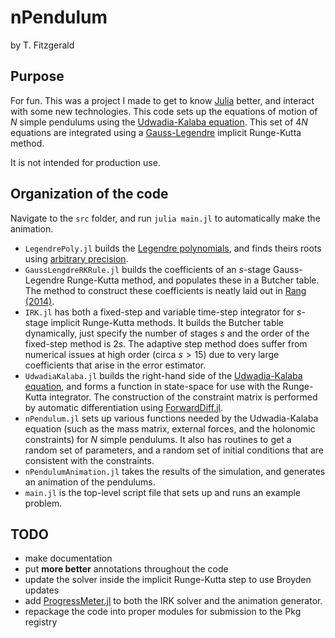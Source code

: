 # nPendulum
by T. Fitzgerald

## Purpose
For fun.  This was a project I made to get to know [Julia](https://julialang.org/) better, and interact with some new technologies.  This code sets up the equations of motion of $N$ simple pendulums using the [Udwadia-Kalaba equation](https://en.wikipedia.org/wiki/Udwadia%E2%80%93Kalaba_equation).  This set of $4N$ equations are integrated using a [Gauss-Legendre](https://en.wikipedia.org/wiki/Gauss%E2%80%93Legendre_method) implicit Runge-Kutta method.

It is not intended for production use.

## Organization of the code
Navigate to the `src` folder, and run `julia main.jl` to automatically make the animation.

- `LegendrePoly.jl` builds the [Legendre polynomials](https://en.wikipedia.org/wiki/Legendre_polynomials), and finds theirs roots using [arbitrary precision](https://docs.julialang.org/en/v1/manual/integers-and-floating-point-numbers/index.html#Arbitrary-Precision-Arithmetic-1).
- `GaussLengdreRKRule.jl` builds the coefficients of an $s$-stage Gauss-Legendre Runge-Kutta method, and populates these in a Butcher table.  The method to construct these coefficients is neatly laid out in [Rang (2014)](http://www.digibib.tu-bs.de/?docid=00055783).
- `IRK.jl` has both a fixed-step and variable time-step integrator for $s$-stage implicit Runge-Kutta methods.  It builds the Butcher table dynamically, just specify the number of stages $s$ and the order of the fixed-step method is $2s$.  The adaptive step method does suffer from numerical issues at high order (circa $s>15$) due to very large coefficients that arise in the error estimator.
- `UdwadiaKalaba.jl` builds the right-hand side of the [Udwadia-Kalaba equation](https://en.wikipedia.org/wiki/Udwadia%E2%80%93Kalaba_equation), and forms a function in state-space for use with the Runge-Kutta integrator.  The construction of the constraint matrix is performed by automatic differentiation using [ForwardDiff.jl](https://github.com/JuliaDiff/ForwardDiff.jl).
- `nPendulum.jl` sets up various functions needed by the Udwadia-Kalaba equation (such as the mass matrix, external forces, and the holonomic constraints) for $N$ simple pendulums.  It also has routines to get a random set of parameters, and a random set of initial conditions that are consistent with the constraints.
- `nPendulumAnimation.jl` takes the results of the simulation, and generates an animation of the pendulums.
- `main.jl` is the top-level script file that sets up and runs an example problem.

## TODO
- make documentation
- put **more better** annotations throughout the code
- update the solver inside the implicit Runge-Kutta step to use Broyden updates
- add [ProgressMeter.jl](https://github.com/timholy/ProgressMeter.jl) to both the IRK solver and the animation generator.
- repackage the code into proper modules for submission to the Pkg registry
